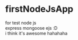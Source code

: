 # firstNodeJsApp
for test node js <br/>
express mongoose ejs :D <br/>
i think it's awesome hahahaha <br/>

